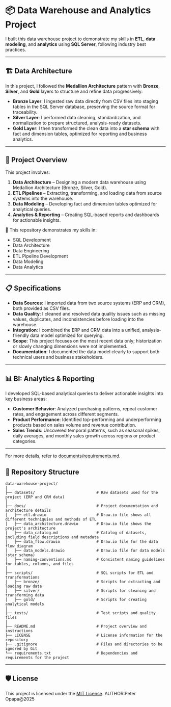 
# 📦 Data Warehouse and Analytics Project 

I built this data warehouse project to demonstrate my skills in **ETL**, **data modeling**, and **analytics** using **SQL Server**, following industry best practices.

---

## 🏗️ Data Architecture

In this project, I followed the **Medallion Architecture** pattern with **Bronze**, **Silver**, and **Gold** layers to structure and refine data progressively:

- **Bronze Layer**: I ingested raw data directly from CSV files into staging tables in the SQL Server database, preserving the source format for traceability.  
- **Silver Layer**: I performed data cleaning, standardization, and normalization to prepare structured, analysis-ready datasets.  
- **Gold Layer**: I then transformed the clean data into a **star schema** with fact and dimension tables, optimized for reporting and business analytics.

---

## 📖 Project Overview

This project involves:

1. **Data Architecture** – Designing a modern data warehouse using Medallion Architecture (Bronze, Silver, Gold).
2. **ETL Pipelines** – Extracting, transforming, and loading data from source systems into the warehouse.
3. **Data Modeling** – Developing fact and dimension tables optimized for analytical queries.
4. **Analytics & Reporting** – Creating SQL-based reports and dashboards for actionable insights.

🎯 This repository demonstrates my skills in:

- SQL Development  
- Data Architecture  
- Data Engineering  
- ETL Pipeline Development  
- Data Modeling  
- Data Analytics  

---

## 📋 Specifications

- **Data Sources**: I imported data from two source systems (ERP and CRM), both provided as CSV files.  
- **Data Quality**: I cleaned and resolved data quality issues such as missing values, duplicates, and inconsistencies before loading into the warehouse.  
- **Integration**: I combined the ERP and CRM data into a unified, analysis-friendly data model optimized for querying.  
- **Scope**: This project focuses on the most recent data only; historization or slowly changing dimensions were not implemented.  
- **Documentation**: I documented the data model clearly to support both technical users and business stakeholders.

---

## 📊 BI: Analytics & Reporting

I developed SQL-based analytical queries to deliver actionable insights into key business areas:

- **Customer Behavior**: Analyzed purchasing patterns, repeat customer rates, and engagement across different segments.  
- **Product Performance**: Identified top-performing and underperforming products based on sales volume and revenue contribution.  
- **Sales Trends**: Uncovered temporal patterns, such as seasonal spikes, daily averages, and monthly sales growth across regions or product categories.

---

For more details, refer to [documents/requirements.md](documents/requirements.md).


## 📂 Repository Structure
```
data-warehouse-project/
│
├── datasets/                           # Raw datasets used for the project (ERP and CRM data)
│
├── docs/                               # Project documentation and architecture details
│   ├── etl.drawio                      # Draw.io file shows all different techniquies and methods of ETL
│   ├── data_architecture.drawio        # Draw.io file shows the project's architecture
│   ├── data_catalog.md                 # Catalog of datasets, including field descriptions and metadata
│   ├── data_flow.drawio                # Draw.io file for the data flow diagram
│   ├── data_models.drawio              # Draw.io file for data models (star schema)
│   ├── naming-conventions.md           # Consistent naming guidelines for tables, columns, and files
│
├── scripts/                            # SQL scripts for ETL and transformations
│   ├── bronze/                         # Scripts for extracting and loading raw data
│   ├── silver/                         # Scripts for cleaning and transforming data
│   ├── gold/                           # Scripts for creating analytical models
│
├── tests/                              # Test scripts and quality files
│
├── README.md                           # Project overview and instructions
├── LICENSE                             # License information for the repository
├── .gitignore                          # Files and directories to be ignored by Git
└── requirements.txt                    # Dependencies and requirements for the project
```
---


## 🛡️ License

This project is licensed under the [MIT License](LICENSE).
AUTHOR:Peter Opapa@2025
